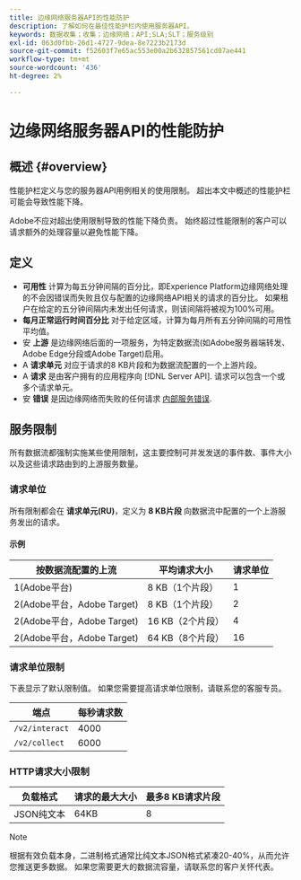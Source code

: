 ```yaml
---
title: 边缘网络服务器API的性能防护
description: 了解如何在最佳性能护栏内使用服务器API。
keywords: 数据收集；收集；边缘网络；API;SLA;SLT；服务级别
exl-id: 063d0fbb-26d1-4727-9dea-8e7223b2173d
source-git-commit: f52603f7e65ac553e00a2b632857561cd07ae441
workflow-type: tm+mt
source-wordcount: '436'
ht-degree: 2%

---
```


# 边缘网络服务器API的性能防护

## 概述 {#overview}

性能护栏定义与您的服务器API用例相关的使用限制。 超出本文中概述的性能护栏可能会导致性能下降。

Adobe不应对超出使用限制导致的性能下降负责。 始终超过性能限制的客户可以请求额外的处理容量以避免性能下降。

## 定义

* **可用性** 计算为每五分钟间隔的百分比，即Experience Platform边缘网络处理的不会因错误而失败且仅与配置的边缘网络API相关的请求的百分比。 如果租户在给定的五分钟间隔内未发出任何请求，则该间隔将被视为100%可用。
* **每月正常运行时间百分比** 对于给定区域，计算为每月所有五分钟间隔的可用性平均值。
* 安 **上游** 是边缘网络后面的一项服务，为特定数据流(如Adobe服务器端转发、Adobe Edge分段或Adobe Target)启用。
* A **请求单元** 对应于请求的8 KB片段和为数据流配置的一个上游片段。
* A **请求** 是由客户拥有的应用程序向 [!DNL Server API]. 请求可以包含一个或多个请求单元。
* 安 **错误** 是因边缘网络而失败的任何请求 [内部服务错误](error-handling.md).

## 服务限制

所有数据流都强制实施某些使用限制，这主要控制可并发发送的事件数、事件大小以及这些请求路由到的上游服务数量。

### 请求单位

所有限制都会在 **请求单元(RU)**，定义为 **8 KB片段** 向数据流中配置的一个上游服务发出的请求。

#### 示例

| 按数据流配置的上流 | 平均请求大小 | 请求单位 |
| --- | --- | --- |
| 1(Adobe平台) | 8 KB（1个片段） | 1 |
| 2(Adobe平台，Adobe Target) | 8 KB（1个片段） | 2 |
| 2(Adobe平台，Adobe Target) | 16 KB（2个片段） | 4 |
| 2(Adobe平台，Adobe Target) | 64 KB（8个片段） | 16 |

### 请求单位限制

下表显示了默认限制值。 如果您需要提高请求单位限制，请联系您的客服专员。

| 端点 | 每秒请求数 |
| --- | --- |
| `/v2/interact` | 4000 |
| `/v2/collect` | 6000 |


### HTTP请求大小限制

| 负载格式 | 请求的最大大小 | 最多8 KB请求片段 |
| --- | --- | --- |
| JSON纯文本 | 64KB | 8 |


>[!NOTE]
>
>根据有效负载本身，二进制格式通常比纯文本JSON格式紧凑20-40%，从而允许您推送更多数据。 如果您需要更大的数据流容量，请联系您的客户关怀代表。
